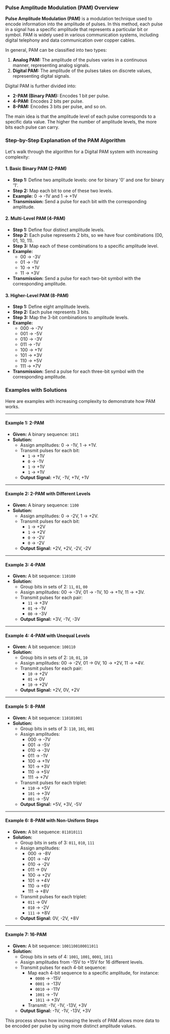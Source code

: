 ### Pulse Amplitude Modulation (PAM) Overview

**Pulse Amplitude Modulation (PAM)** is a modulation technique used to encode information into the amplitude of pulses. In this method, each pulse in a signal has a specific amplitude that represents a particular bit or symbol. PAM is widely used in various communication systems, including digital telephony and data communication over copper cables.

In general, PAM can be classified into two types:

1.  **Analog PAM:** The amplitude of the pulses varies in a continuous manner, representing analog signals.
2.  **Digital PAM:** The amplitude of the pulses takes on discrete values, representing digital signals.

Digital PAM is further divided into:

*   **2-PAM (Binary PAM):** Encodes 1 bit per pulse.
*   **4-PAM:** Encodes 2 bits per pulse.
*   **8-PAM:** Encodes 3 bits per pulse, and so on.

The main idea is that the amplitude level of each pulse corresponds to a specific data value. The higher the number of amplitude levels, the more bits each pulse can carry.

### Step-by-Step Explanation of the PAM Algorithm

Let's walk through the algorithm for a Digital PAM system with increasing complexity:

#### 1\. Basic Binary PAM (2-PAM)

*   **Step 1:** Define two amplitude levels: one for binary '0' and one for binary '1'.
*   **Step 2:** Map each bit to one of these two levels.
*   **Example:** 0 → -1V and 1 → +1V
*   **Transmission:** Send a pulse for each bit with the corresponding amplitude.

#### 2\. Multi-Level PAM (4-PAM)

*   **Step 1:** Define four distinct amplitude levels.
*   **Step 2:** Each pulse represents 2 bits, so we have four combinations (00, 01, 10, 11).
*   **Step 3:** Map each of these combinations to a specific amplitude level.
*   **Example:**
    *   00 → -3V
    *   01 → -1V
    *   10 → +1V
    *   11 → +3V
*   **Transmission:** Send a pulse for each two-bit symbol with the corresponding amplitude.

#### 3\. Higher-Level PAM (8-PAM)

*   **Step 1:** Define eight amplitude levels.
*   **Step 2:** Each pulse represents 3 bits.
*   **Step 3:** Map the 3-bit combinations to amplitude levels.
*   **Example:**
    *   000 → -7V
    *   001 → -5V
    *   010 → -3V
    *   011 → -1V
    *   100 → +1V
    *   101 → +3V
    *   110 → +5V
    *   111 → +7V
*   **Transmission:** Send a pulse for each three-bit symbol with the corresponding amplitude.

### Examples with Solutions

Here are examples with increasing complexity to demonstrate how PAM works.

* * *

#### **Example 1: 2-PAM**

*   **Given:** A binary sequence: `1011`
*   **Solution:**
    *   Assign amplitudes: 0 → -1V, 1 → +1V.
    *   Transmit pulses for each bit:
        *   `1` → +1V
        *   `0` → -1V
        *   `1` → +1V
        *   `1` → +1V
    *   **Output Signal:** +1V, -1V, +1V, +1V

* * *

#### **Example 2: 2-PAM with Different Levels**

*   **Given:** A binary sequence: `1100`
*   **Solution:**
    *   Assign amplitudes: 0 → -2V, 1 → +2V.
    *   Transmit pulses for each bit:
        *   `1` → +2V
        *   `1` → +2V
        *   `0` → -2V
        *   `0` → -2V
    *   **Output Signal:** +2V, +2V, -2V, -2V

* * *

#### **Example 3: 4-PAM**

*   **Given:** A bit sequence: `110100`
*   **Solution:**
    *   Group bits in sets of 2: `11`, `01`, `00`
    *   Assign amplitudes: 00 → -3V, 01 → -1V, 10 → +1V, 11 → +3V.
    *   Transmit pulses for each pair:
        *   `11` → +3V
        *   `01` → -1V
        *   `00` → -3V
    *   **Output Signal:** +3V, -1V, -3V

* * *

#### **Example 4: 4-PAM with Unequal Levels**

*   **Given:** A bit sequence: `100110`
*   **Solution:**
    *   Group bits in sets of 2: `10`, `01`, `10`
    *   Assign amplitudes: 00 → -2V, 01 → 0V, 10 → +2V, 11 → +4V.
    *   Transmit pulses for each pair:
        *   `10` → +2V
        *   `01` → 0V
        *   `10` → +2V
    *   **Output Signal:** +2V, 0V, +2V

* * *

#### **Example 5: 8-PAM**

*   **Given:** A bit sequence: `110101001`
*   **Solution:**
    *   Group bits in sets of 3: `110`, `101`, `001`
    *   Assign amplitudes:
        *   000 → -7V
        *   001 → -5V
        *   010 → -3V
        *   011 → -1V
        *   100 → +1V
        *   101 → +3V
        *   110 → +5V
        *   111 → +7V
    *   Transmit pulses for each triplet:
        *   `110` → +5V
        *   `101` → +3V
        *   `001` → -5V
    *   **Output Signal:** +5V, +3V, -5V

* * *

#### **Example 6: 8-PAM with Non-Uniform Steps**

*   **Given:** A bit sequence: `011010111`
*   **Solution:**
    *   Group bits in sets of 3: `011`, `010`, `111`
    *   Assign amplitudes:
        *   000 → -8V
        *   001 → -4V
        *   010 → -2V
        *   011 → 0V
        *   100 → +2V
        *   101 → +4V
        *   110 → +6V
        *   111 → +8V
    *   Transmit pulses for each triplet:
        *   `011` → 0V
        *   `010` → -2V
        *   `111` → +8V
    *   **Output Signal:** 0V, -2V, +8V

* * *

#### **Example 7: 16-PAM**

*   **Given:** A bit sequence: `1001100100011011`
*   **Solution:**
    *   Group bits in sets of 4: `1001`, `1001`, `0001`, `1011`
    *   Assign amplitudes from -15V to +15V for 16 different levels.
    *   Transmit pulses for each 4-bit sequence:
        *   Map each 4-bit sequence to a specific amplitude, for instance:
            *   `0000` → -15V
            *   `0001` → -13V
            *   `0010` → -11V
            *   `1001` → -1V
            *   `1011` → +3V
        *   Transmit: -1V, -1V, -13V, +3V
    *   **Output Signal:** -1V, -1V, -13V, +3V

This process shows how increasing the levels of PAM allows more data to be encoded per pulse by using more distinct amplitude values.